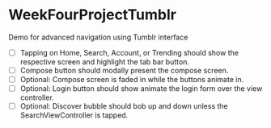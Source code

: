 # WeekFourProjectTumblr
Demo for advanced navigation using Tumblr interface

*[ ] Tapping on Home, Search, Account, or Trending should show the respective screen and highlight the tab bar button.
*[ ] Compose button should modally present the compose screen.
*[ ] Optional: Compose screen is faded in while the buttons animate in.
*[ ] Optional: Login button should show animate the login form over the view controller.
*[ ] Optional: Discover bubble should bob up and down unless the SearchViewController is tapped.
